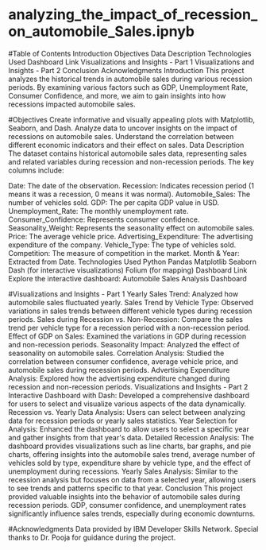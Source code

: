 # analyzing_the_impact_of_recession_on_automobile_Sales.ipnyb

#Table of Contents
Introduction
Objectives
Data Description
Technologies Used
Dashboard Link
Visualizations and Insights - Part 1
Visualizations and Insights - Part 2
Conclusion
Acknowledgments
Introduction
This project analyzes the historical trends in automobile sales during various recession periods. By examining various factors such as GDP, Unemployment Rate, Consumer Confidence, and more, we aim to gain insights into how recessions impacted automobile sales.

#Objectives
Create informative and visually appealing plots with Matplotlib, Seaborn, and Dash.
Analyze data to uncover insights on the impact of recessions on automobile sales.
Understand the correlation between different economic indicators and their effect on sales.
Data Description
The dataset contains historical automobile sales data, representing sales and related variables during recession and non-recession periods. The key columns include:

Date: The date of the observation.
Recession: Indicates recession period (1 means it was a recession, 0 means it was normal).
Automobile_Sales: The number of vehicles sold.
GDP: The per capita GDP value in USD.
Unemployment_Rate: The monthly unemployment rate.
Consumer_Confidence: Represents consumer confidence.
Seasonality_Weight: Represents the seasonality effect on automobile sales.
Price: The average vehicle price.
Advertising_Expenditure: The advertising expenditure of the company.
Vehicle_Type: The type of vehicles sold.
Competition: The measure of competition in the market.
Month & Year: Extracted from Date.
Technologies Used
Python
Pandas
Matplotlib
Seaborn
Dash (for interactive visualizations)
Folium (for mapping)
Dashboard Link
Explore the interactive dashboard: Automobile Sales Analysis Dashboard

#Visualizations and Insights - Part 1
Yearly Sales Trend: Analyzed how automobile sales fluctuated yearly.
Sales Trend by Vehicle Type: Observed variations in sales trends between different vehicle types during recession periods.
Sales during Recession vs. Non-Recession: Compare the sales trend per vehicle type for a recession period with a non-recession period.
Effect of GDP on Sales: Examined the variations in GDP during recession and non-recession periods.
Seasonality Impact: Analyzed the effect of seasonality on automobile sales.
Correlation Analysis: Studied the correlation between consumer confidence, average vehicle price, and automobile sales during recession periods.
Advertising Expenditure Analysis: Explored how the advertising expenditure changed during recession and non-recession periods.
Visualizations and Insights - Part 2
Interactive Dashboard with Dash: Developed a comprehensive dashboard for users to select and visualize various aspects of the data dynamically.
Recession vs. Yearly Data Analysis: Users can select between analyzing data for recession periods or yearly sales statistics.
Year Selection for Analysis: Enhanced the dashboard to allow users to select a specific year and gather insights from that year's data.
Detailed Recession Analysis: The dashboard provides visualizations such as line charts, bar graphs, and pie charts, offering insights into the automobile sales trend, average number of vehicles sold by type, expenditure share by vehicle type, and the effect of unemployment during recessions.
Yearly Sales Analysis: Similar to the recession analysis but focuses on data from a selected year, allowing users to see trends and patterns specific to that year.
Conclusion
This project provided valuable insights into the behavior of automobile sales during recession periods. GDP, consumer confidence, and unemployment rates significantly influence sales trends, especially during economic downturns.

#Acknowledgments
Data provided by IBM Developer Skills Network.
Special thanks to Dr. Pooja for guidance during the project.
